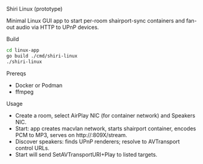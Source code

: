 Shiri Linux (prototype)

Minimal Linux GUI app to start per-room shairport-sync containers and fan-out audio via HTTP to UPnP devices.

Build

```bash
cd linux-app
go build ./cmd/shiri-linux
./shiri-linux
```

Prereqs

- Docker or Podman
- ffmpeg

Usage

- Create a room, select AirPlay NIC (for container network) and Speakers NIC.
- Start: app creates macvlan network, starts shairport container, encodes PCM to MP3, serves on http://<speaker-ip>:809X/stream.
- Discover speakers: finds UPnP renderers; resolve to AVTransport control URLs.
- Start will send SetAVTransportURI+Play to listed targets.


